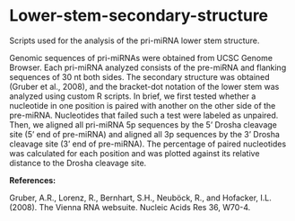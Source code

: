# Lower-stem-secondary-structure
Scripts used for the analysis of the pri-miRNA lower stem structure.

Genomic sequences of pri-miRNAs were obtained from UCSC Genome Browser. Each pri-miRNA analyzed consists of the pre-miRNA and flanking sequences of 30 nt both sides. The secondary structure was obtained (Gruber et al., 2008), and the bracket-dot notation of the lower stem was analyzed using custom R scripts. In brief, we first tested whether a nucleotide in one position is paired with another on the other side of the pre-miRNA. Nucleotides that failed such a test were labeled as unpaired. Then, we aligned all pri-miRNA 5p sequences by the 5’ Drosha cleavage site (5’ end of pre-miRNA) and aligned all 3p sequences by the 3’ Drosha cleavage site (3’ end of pre-miRNA). The percentage of paired nucleotides was calculated for each position and was plotted against its relative distance to the Drosha cleavage site.

<b>References:</b>

Gruber, A.R., Lorenz, R., Bernhart, S.H., Neuböck, R., and Hofacker, I.L. (2008). The Vienna RNA websuite. Nucleic Acids Res 36, W70-4.
